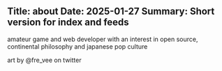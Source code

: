 Title: about
Date: 2025-01-27
Summary: Short version for index and feeds
---

amateur game and web developer with an interest in open source, continental philosophy and japanese pop culture



art by @fre_vee on twitter